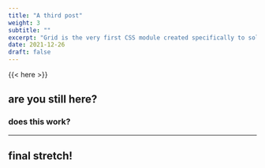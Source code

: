 ```yaml
---
title: "A third post"
weight: 3
subtitle: ""
excerpt: "Grid is the very first CSS module created specifically to solve the layout problems we’ve all been hacking our way around for as long as we’ve been making websites."
date: 2021-12-26
draft: false
---
```


{{< here >}}


## are you still here?

### does this work?

---

## final stretch!
